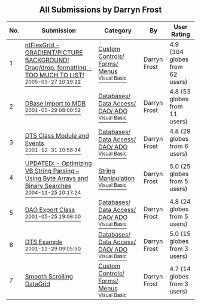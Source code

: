 ﻿<div align="center">

## All Submissions by Darryn Frost

</div>

No.  | Submission | Category | By   | User Rating
---- | ---------- | -------- | ---- | -----------
1 | [ntFlexGrid \- GRADIENT/PICTURE BACKGROUND\! Drag/drop, formatting \- TOO MUCH TO LIST\!<br /><sup>2005-03-27 10:19:22</sup>](https://github.com/Planet-Source-Code/darryn-frost-ntflexgrid-gradient-picture-background-drag-drop-formatting-too-much-to-list__1-59229) | [Custom Controls/ Forms/  Menus<br /><sup>Visual Basic</sup>](../ByCategory/custom-controls-forms-menus__1-4.md) | Darryn Frost | 4.9 (304 globes from 62 users)
2 | [DBase Import to MDB<br /><sup>2001-05-29 08:00:52</sup>](https://github.com/Planet-Source-Code/darryn-frost-dbase-import-to-mdb__1-23559) | [Databases/ Data Access/ DAO/ ADO<br /><sup>Visual Basic</sup>](../ByCategory/databases-data-access-dao-ado__1-6.md) | Darryn Frost | 4.8 (53 globes from 11 users)
3 | [DTS Class Module and Events<br /><sup>2001-12-31 10:58:34</sup>](https://github.com/Planet-Source-Code/darryn-frost-dts-class-module-and-events__1-30243) | [Databases/ Data Access/ DAO/ ADO<br /><sup>Visual Basic</sup>](../ByCategory/databases-data-access-dao-ado__1-6.md) | Darryn Frost | 4.8 (29 globes from 6 users)
4 | [UPDATED: \- Optimizing VB String Parsing – Using Byte Arrays and Binary Searches<br /><sup>2004-11-25 10:17:24</sup>](https://github.com/Planet-Source-Code/darryn-frost-updated-optimizing-vb-string-parsing-using-byte-arrays-and-binary-searches__1-51872) | [String Manipulation<br /><sup>Visual Basic</sup>](../ByCategory/string-manipulation__1-5.md) | Darryn Frost | 5.0 (25 globes from 5 users)
5 | [DAO Export Class<br /><sup>2001-05-25 19:06:00</sup>](https://github.com/Planet-Source-Code/darryn-frost-dao-export-class__1-23455) | [Databases/ Data Access/ DAO/ ADO<br /><sup>Visual Basic</sup>](../ByCategory/databases-data-access-dao-ado__1-6.md) | Darryn Frost | 4.8 (24 globes from 5 users)
6 | [DTS Example<br /><sup>2001-12-29 09:05:50</sup>](https://github.com/Planet-Source-Code/darryn-frost-dts-example__1-30203) | [Databases/ Data Access/ DAO/ ADO<br /><sup>Visual Basic</sup>](../ByCategory/databases-data-access-dao-ado__1-6.md) | Darryn Frost | 5.0 (15 globes from 3 users)
7 | [Smooth Scrolling DataGrid<br />](https://github.com/Planet-Source-Code/darryn-frost-smooth-scrolling-datagrid__1-30391) | [Custom Controls/ Forms/  Menus<br /><sup>Visual Basic</sup>](../ByCategory/custom-controls-forms-menus__1-4.md) | Darryn Frost | 4.7 (14 globes from 3 users)
